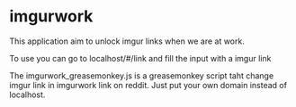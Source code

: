# imgurwork

This application aim to unlock imgur links when we are at work.

To use you can go to localhost/#/link and fill the input with a imgur link

The imgurwork_greasemonkey.js is a greasemonkey script taht change imgur link in imgurwork link on reddit. Just put your own domain instead of localhost.